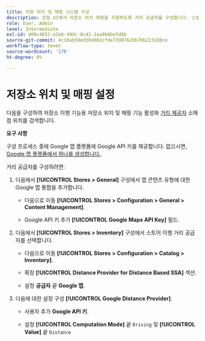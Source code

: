 ```yaml
---
title: 저장 위치 및 매핑 시스템 구성
description: 상점 UI에서 저장소 위치 매핑을 지원하도록 거리 공급자를 구성합니다. 스토어 이행 솔루션은 소매 스토어 검색 및 전체 이행 워크플로우를 위한 기타 매핑 및 스케줄링 기능을 사용할 수 있도록 거리 공급 업체를 필요로 합니다.
role: User, Admin
level: Intermediate
exl-id: d09c4652-e2eb-49dc-8c42-2aa9b6be5d6b
source-git-commit: 4c10ab59ed304002cfde7398762bb70b223180ce
workflow-type: tm+mt
source-wordcount: '176'
ht-degree: 0%

---
```


# 저장소 위치 및 매핑 설정

다음을 구성하여 저장소 이행 기능용 저장소 위치 및 매핑 기능 활성화 [거리 제공자](https://docs.magento.com/user-guide/catalog/inventory-configure-distance-priority.html) 소매점 위치를 검색합니다.

**요구 사항**

구성 프로세스 중에 Google 맵 플랫폼에 Google API 키를 제공합니다. 없으시면, [Google 맵 플랫폼에서 하나를 생성합니다.](https://docs.magento.com/user-guide/catalog/inventory-configure-distance-priority.html#configure-google-maps).

거리 공급자를 구성하려면:

1. 다음에서 **[!UICONTROL Stores > General]** 구성에서 맵 콘텐츠 유형에 대한 Google 맵 통합을 추가합니다.

   - 다음으로 이동 **[!UICONTROL Stores > Configuration  > General > Content Management]**.

   - Google API 키 추가 **[!UICONTROL Google Maps API Key]** 필드.

1. 다음에서 **[!UICONTROL Stores > Inventory]** 구성에서 스토어 이행 거리 공급자를 선택합니다.

   - 다음으로 이동 **[!UICONTROL Stores > Configuration > Catalog > Inventory]**.

   - 확장 **[!UICONTROL Distance Provider for Distance Based SSA]** 섹션.

   - 설정 **공급자** 끝 **Google 맵**.

1. 다음에 대한 설정 구성 **[!UICONTROL Google Distance Provider]**.

   - 사용자 추가 **Google API 키**.

   - 설정 **[!UICONTROL Computation Mode]** 끝 `Driving` 및 **[!UICONTROL Value]** 끝 `Distance`

